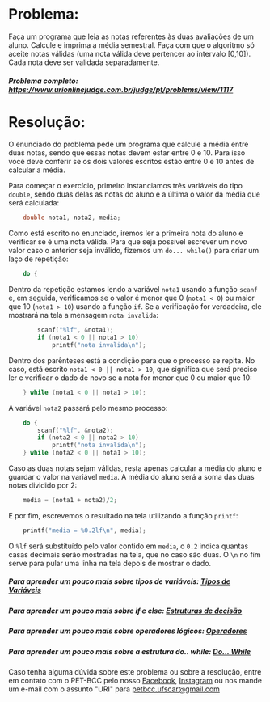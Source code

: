 # Problema:

Faça um programa que leia as notas referentes às duas avaliações de um aluno. Calcule e imprima a média semestral. Faça com que o algoritmo só aceite notas válidas (uma nota válida deve pertencer ao intervalo [0,10]). Cada nota deve ser validada separadamente.

##### Problema completo: https://www.urionlinejudge.com.br/judge/pt/problems/view/1117

# Resolução:

O enunciado do problema pede um programa que calcule a média entre duas notas, sendo que essas notas devem estar entre 0 e 10. Para isso você deve conferir se os dois valores escritos estão entre 0 e 10 antes de calcular a média.

Para começar o exercício, primeiro instanciamos três variáveis do tipo `double`, sendo duas delas as notas do aluno e a última o valor da média que será calculada:
```c
    double nota1, nota2, media;
```
Como está escrito no enunciado, iremos ler a primeira nota do aluno e verificar se é uma nota válida. Para que seja possível escrever um novo valor caso o anterior seja inválido, fizemos um `do... while()` para criar um laço de repetição:
```c
    do {
```
Dentro da repetição estamos lendo a variável `nota1` usando a função `scanf` e, em seguida, verificamos se o valor é menor que 0 (`nota1 < 0`) ou maior que 10 (`nota1 > 10`) usando a função `if`. Se a verificação for verdadeira, ele mostrará na tela a mensagem `nota invalida`:
```c
        scanf("%lf", &nota1);
        if (nota1 < 0 || nota1 > 10)
            printf("nota invalida\n");
```
Dentro dos parênteses está a condição para que o processo se repita. No caso, está escrito `nota1 < 0 || nota1 > 10`, que significa que será preciso ler e verificar o dado de novo se a nota for menor que 0 ou maior que 10:
 ```c
     } while (nota1 < 0 || nota1 > 10);
 ```
A variável `nota2` passará pelo mesmo processo:
```c
    do {
        scanf("%lf", &nota2);
        if (nota2 < 0 || nota2 > 10)
            printf("nota invalida\n");
    } while (nota2 < 0 || nota1 > 10);
```
Caso as duas notas sejam válidas, resta apenas calcular a média do aluno e guardar o valor na variável `media`. A média do aluno será a soma das duas notas dividido por 2:
```c
    media = (nota1 + nota2)/2;
```
E por fim, escrevemos o resultado na tela utilizando a função `printf`:
```c
    printf("media = %0.2lf\n", media);
```
O `%lf` será substituído pelo valor contido em `media`,  o `0.2` indica quantas casas decimais serão mostradas na tela, que no caso são duas. O `\n` no fim serve para pular uma linha na tela depois de mostrar o dado.

##### Para aprender um pouco mais sobre tipos de variáveis: [Tipos de Variáveis](http://linguagemc.com.br/tipos-de-dados-em-c/)
##### Para aprender um pouco mais sobre if e else: [Estruturas de decisão](http://linguagemc.com.br/estrutura-de-decisao-if-em-linguagem-c/)
##### Para aprender um pouco mais sobre operadores lógicos: [Operadores](http://linguagemc.com.br/operadores-logicos-em-c/)
##### Para aprender um pouco mais sobre a estrutura do.. while: [Do... While](http://linguagemc.com.br/comando-do-while/)

Caso tenha alguma dúvida sobre este problema ou sobre a resolução, entre em contato com o PET-BCC pelo nosso
[Facebook](https://www.facebook.com/petbcc/),
[Instagram](https://www.instagram.com/petbcc.ufscar/)
ou nos mande um e-mail com o assunto "URI" para  petbcc.ufscar@gmail.com
